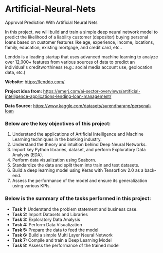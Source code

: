 # Artificial-Neural-Nets
Approval Prediction With Artificial Neural Nets

In this project, we will build and train a simple deep neural network model to predict the likelihood of a liability customer (depositor) buying personal loans based on customer features like age, experience, income, locations, family, education, existing mortgage, and credit card, etc..

 Lenddo is a leading startup that uses advanced machine learning to analyze over 12,000+ features from various sources of data to predict an individual's creditworthiness (e.g.: social media account use, geolocation data, etc.)

__Website:__ https://lenddo.com/

__Project idea from:__ https://emerj.com/ai-sector-overviews/artificial-intelligence-applications-lending-loan-management/

__Data Source:__ https://www.kaggle.com/datasets/surendharanp/personal-loan

### Below are the key objectives of this project:
1. Understand the applications of Artificial Intelligence and Machine Learning techniques in the banking industry.
2. Understand the theory and intuition behind Deep Neural Networks.
3. Import key Python libraries, dataset, and perform Exploratory Data Analysis (EDA).
4. Perform data visualization using Seaborn.
5. Standardize the data and split them into train and test datasets.   
6. Build a deep learning model using Keras with Tensorflow 2.0 as a back-end.
7. Assess the performance of the model and ensure its generalization using various KPIs.

### Below is the summary of the tasks performed in this project:
- __Task 1:__ Understand the problem statement and business case.
- __Task 2:__ Import Datasets and Libraries
- __Task 3:__ Exploratory Data Analysis
- __Task 4:__ Perform Data Visualization
- __Task 5:__ Prepare the data to feed the model
- __Task 6:__ Build a simple Multi Layer Neural Network
- __Task 7:__ Compile and train a Deep Learning Model
- __Task 8:__ Assess the performance of the trained model
